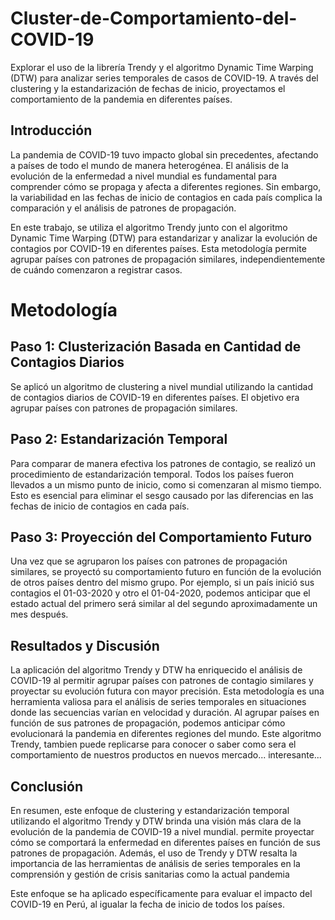 # Cluster-de-Comportamiento-del-COVID-19
Explorar el uso de la librería Trendy y el algoritmo Dynamic Time Warping (DTW) para analizar series temporales de casos de COVID-19. A través del clustering y la estandarización de fechas de inicio, proyectamos el comportamiento de la pandemia en diferentes países.


## Introducción

La pandemia de COVID-19 tuvo impacto global sin precedentes, afectando a países de todo el mundo de manera heterogénea. El análisis de la evolución de la enfermedad a nivel mundial es fundamental para comprender cómo se propaga y afecta a diferentes regiones. Sin embargo, la variabilidad en las fechas de inicio de contagios en cada país complica la comparación y el análisis de patrones de propagación.

En este trabajo, se utiliza el algoritmo Trendy junto con el algoritmo Dynamic Time Warping (DTW) para estandarizar y analizar la evolución de contagios por COVID-19 en diferentes países. Esta metodología permite agrupar países con patrones de propagación similares, independientemente de cuándo comenzaron a registrar casos.

# Metodología

## Paso 1: Clusterización Basada en Cantidad de Contagios Diarios

Se aplicó un algoritmo de clustering a nivel mundial utilizando la cantidad de contagios diarios de COVID-19 en diferentes países. El objetivo era agrupar países con patrones de propagación similares.

## Paso 2: Estandarización Temporal

Para comparar de manera efectiva los patrones de contagio, se realizó un procedimiento de estandarización temporal. Todos los países fueron llevados a un mismo punto de inicio, como si comenzaran al mismo tiempo. Esto es esencial para eliminar el sesgo causado por las diferencias en las fechas de inicio de contagios en cada país.

## Paso 3: Proyección del Comportamiento Futuro

Una vez que se agruparon los países con patrones de propagación similares, se proyectó su comportamiento futuro en función de la evolución de otros países dentro del mismo grupo. Por ejemplo, si un país inició sus contagios el 01-03-2020 y otro el 01-04-2020, podemos anticipar que el estado actual del primero será similar al del segundo aproximadamente un mes después.


## Resultados y Discusión

La aplicación del algoritmo Trendy y DTW ha enriquecido el análisis de COVID-19 al permitir agrupar países con patrones de contagio similares y proyectar su evolución futura con mayor precisión. Esta metodología es una herramienta valiosa para el análisis de series temporales en situaciones donde las secuencias varían en velocidad y duración. Al agrupar países en función de sus patrones de propagación, podemos anticipar cómo evolucionará la pandemia en diferentes regiones del mundo. Este algoritmo Trendy, tambien puede replicarse para conocer o saber como sera el comportamiento de nuestros productos en nuevos mercado... interesante...

## Conclusión

En resumen, este enfoque de clustering y estandarización temporal utilizando el algoritmo Trendy y DTW brinda una visión más clara de la evolución de la pandemia de COVID-19 a nivel mundial. permite proyectar cómo se comportará la enfermedad en diferentes países en función de sus patrones de propagación. Además, el uso de Trendy y DTW resalta la importancia de las herramientas de análisis de series temporales en la comprensión y gestión de crisis sanitarias como la actual pandemia

Este enfoque se ha aplicado específicamente para evaluar el impacto del COVID-19 en Perú, al igualar la fecha de inicio de todos los países.


